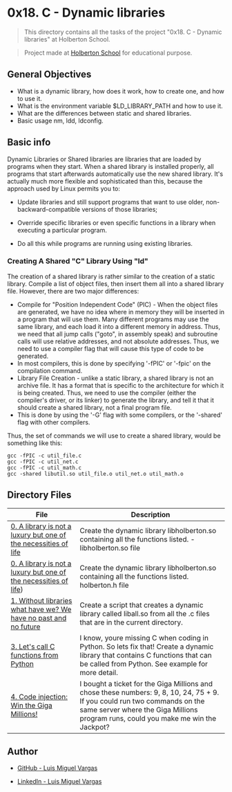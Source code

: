 # 0x18. C - Dynamic libraries

> This directory contains all the tasks of the project "0x18. C - Dynamic libraries" at Holberton School.

> Project made at [Holberton School](https://www.holbertonschool.com "Holberton School.") for educational purpose.

## General Objectives

* What is a dynamic library, how does it work, how to create one, and how to use it.
* What is the environment variable $LD_LIBRARY_PATH and how to use it.
* What are the differences between static and shared libraries.
* Basic usage nm, ldd, ldconfig.

## Basic info

Dynamic Libraries or Shared libraries are libraries that are loaded by programs when they start. When a shared library is installed properly, all programs that start afterwards automatically use the new shared library. It's actually much more flexible and sophisticated than this, because the approach used by Linux permits you to:

* Update libraries and still support programs that want to use older, non-backward-compatible versions of those libraries;

* Override specific libraries or even specific functions in a library when executing a particular program.

* Do all this while programs are running using existing libraries.

### Creating A Shared "C" Library Using "ld"

 The creation of a shared library is rather similar to the creation of a static library. Compile a list of object files, then insert them all into a shared library file. However, there are two major differences:

* Compile for "Position Independent Code" (PIC) - When the object files are generated, we have no idea where in memory they will be inserted in a program that will use them. Many different programs may use the same library, and each load it into a different memory in address. Thus, we need that all jump calls ("goto", in assembly speak) and subroutine calls will use relative addresses, and not absolute addresses. Thus, we need to use a compiler flag that will cause this type of code to be generated.
* In most compilers, this is done by specifying '-fPIC' or '-fpic' on the compilation command.
* Library File Creation - unlike a static library, a shared library is not an archive file. It has a format that is specific to the architecture for which it is being created. Thus, we need to use the compiler (either the compiler's driver, or its linker) to generate the library, and tell it that it should create a shared library, not a final program file.
* This is done by using the '-G' flag with some compilers, or the '-shared' flag with other compilers. 

Thus, the set of commands we will use to create a shared library, would be something like this:

```
gcc -fPIC -c util_file.c
gcc -fPIC -c util_net.c
gcc -fPIC -c util_math.c
gcc -shared libutil.so util_file.o util_net.o util_math.o
```

## Directory Files

| **File** | **Description** |
|----------|-----------------|
| [0. A library is not a luxury but one of the necessities of life](./libholberton.so) | Create the dynamic library libholberton.so containing all the functions listed. - libholberton.so file |
| [0. A library is not a luxury but one of the necessities of life](./holberton.h)) | Create the dynamic library libholberton.so containing all the functions listed. holberton.h file |
| [1. Without libraries what have we? We have no past and no future](./1-create_dynamic_lib.sh) | Create a script that creates a dynamic library called liball.so from all the .c files that are in the current directory. |
| [3. Let's call C functions from Python](./100-operations.so) | I know, youre missing C when coding in Python. So lets fix that! Create a dynamic library that contains C functions that can be called from Python. See example for more detail. |
| [4. Code injection: Win the Giga Millions!](./101-make_me_win.sh) | I bought a ticket for the Giga Millions and chose these numbers: 9, 8, 10, 24, 75 + 9. If you could run two commands on the same server where the Giga Millions program runs, could you make me win the Jackpot? |

## Author

* [GitHub - Luis Miguel Vargas](https://github.com/luismvargasg)

* [LinkedIn - Luis Miguel Vargas](https://www.linkedin.com/in/luismvargasg/)